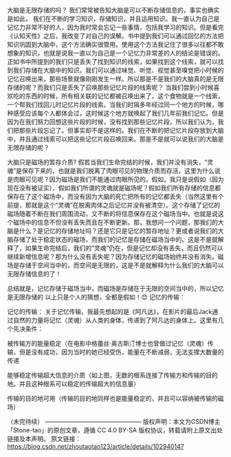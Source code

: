 大脑是无限存储的吗？
    我们常常被告知大脑是可以不断存储信息的，事实也确实是如此， 我们在不断的学习知识，存储知识，并且运用知识。我一直认为自己是记忆力非常不好的人，因为我时常会忘记一些事情，包括我学习的知识。但是看完《认知天性》之后，我改变了对自己的误解。书中提到我们可以通过回忆的方法把知识巩固到大脑中，这个方法确实很管用。使用这个方法我记住了很多以往都不敢想象的知识，也就是说我一直以为自己是一个记忆力非常差的人的结论是错误的。正如书中所提到的我们只是丢失了找到知识的线索，如果找到这个线索，就可以找到我们存储在大脑中的知识。我们可以通过味觉、听觉、视觉甚至嗅觉把小时候的记忆召唤出来，那些场景就像刚刚发生一样。所以那是不是我们的大脑真的是无限存储的呢？而我们只是丢失了召唤那些记忆片段的线索呢？ 当我们尝到小时候喜欢吃的东西的时候，所有相关联的记忆都被召唤出来了，这个食物就是一个线索，一个帮我们找回儿时记忆片段的线索。当我们时隔多年经过同一个地方的时候，哪种感受应该每个人都体会过，这时候这个地方就唤起了我们几年前我们记忆。但是因为在我们努力回想这些片段的时候，没有找到那些记忆片段，所以我们认为，我们把那些片段忘记了。但事实却不是这样的。我们在不断的把记忆片段存放到大脑中，并且通过线索可以把这些记忆片段召唤回来。那是不是就可以说我们的大脑是无限存储的呢？

大脑只是磁场的暂存介质?
    假若当我们生命完结的时候，我们并没有消失，“灵魂”是保存下来的，也就是我们脱离了肉眼可见的物理介质而存活，这里为什么说是肉眼可见呢？因为磁场是我们不能通过肉眼所见的。假如，我只是说假如（因为现在没有被证实），假如我们所谓的灵魂就是磁场呢？假如我们所有存储的信息都保存在了这个磁场中，而没有因为大脑的死亡把所有的记忆都丢失（当然这里有个前提，那就是这个“灵魂”在脱离肉体之后记忆并没有被清空）。这个存储了记忆的磁场随着不断在我们周围流动，又不断的将信息保存在这个磁场当中。也就是说这个磁场中的信息不但没有丢失而且在不断更新。那，我想问一个问题，那我们的大脑是什么？是记忆的存储地址吗？还是它只是记忆的暂存地址？更或者说我们的大脑存储了处于稳定状态的磁场，而我们的记忆是存储在磁场当中的。这是不是就解释了，如果生命完结后，我们的“灵魂”仍在，但是记忆却没有丢失，而且仍然可以继续新增信息呢？那为什么没有丢失呢？因为存储记忆的磁场始终并没有消失。磁场是存储于空间当中的，而空间是无限的，这是不是就解释为什么我们的大脑可以无限存储信息的了！

总结就是，记忆存储于磁场当中，而磁场是存储在于无限的空间当中的，所以记忆是无限存储的 以上只是个人的猜想，全都是假如！😊 记忆的传输：

记忆的传输：
关于记忆传输，我最先想起的是《阿凡达》，在影片的最后Jack通过自然的力量将记忆（灵魂）从人类的身体，传递到了阿凡达的身体上。这里有几个先决条件：

被传输方的能量稳定（在电影中格蕾丝·奥古斯汀博士也曾做过记忆（灵魂）传输，但是没有成功，因为当时的她已经受伤，能量在不断减弱，无法支撑大数量的传递

能够稳定传输超大信息的介质（如上图，无数的根系连接了传输方和传输的目的地。并且这种根系可以稳定的传输超大的信息量）

传输的目的地可用（传输的目的地同样也是能量稳定的，并且可以容纳被传输的磁场）

（未完待续） ———————————————— 版权声明：本文为CSDN博主「Stone-tao」的原创文章，遵循 CC 4.0 BY-SA 版权协议，转载请附上原文出处链接及本声明。 原文链接：https://blog.csdn.net/zhoutaotao123/article/details/102940147
